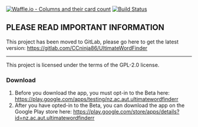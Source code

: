 [![Waffle.io - Columns and their card count](https://badge.waffle.io/CCninja86/UltimateWordFinder.png?columns=all)](https://waffle.io/CCninja86/UltimateWordFinder?utm_source=badge) [![Build Status](https://travis-ci.org/CCninja86/UltimateWordFinder.svg?branch=master)](https://travis-ci.org/CCninja86/UltimateWordFinder)

## PLEASE READ IMPORTANT INFORMATION ##

This project has been moved to GitLab, please go here to get the latest version: https://gitlab.com/CCninja86/UltimateWordFinder

---------------------------------------------------------------------------------------------------------------------------------

This project is licensed under the terms of the GPL-2.0 license.

### Download ###

1. Before you download the app, you must opt-in to the Beta here: https://play.google.com/apps/testing/nz.ac.aut.ultimatewordfinderr
2. After you have opted-in to the Beta, you can download the app on the Google Play store here: https://play.google.com/store/apps/details?id=nz.ac.aut.ultimatewordfinderr
